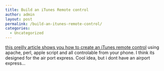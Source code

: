 ```yaml
---
title: Build an iTunes Remote control
author: admin
layout: post
permalink: /build-an-itunes-remote-control/
categories:
  - Uncategorized
---
```

[this oreilly article shows you how to create an iTunes remote control][1] using apache, perl, apple script and all controlable from your phone. I think its designed for the air port express. Cool idea, but i dont have an airport express&#8230;

 [1]: http://www.macdevcenter.com/pub/a/mac/2005/03/01/itunes_remote.html